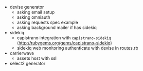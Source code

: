 - devise generator
  - asking email setup
  - asking omniauth
  - asking requests spec example
  - asking background mailer if has sidekiq
- sidekiq
  - capistrano integration with `capistrano-sidekiq` (http://rubygems.org/gems/capistrano-sidekiq)
  - sidekiq web monitoring authenticate with devise in routes.rb
- carrierwave
  - assets host with ssl
- select2 generator